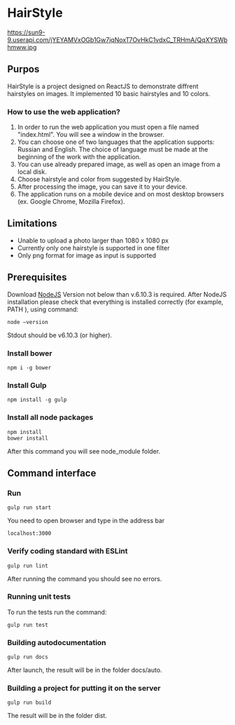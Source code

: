 # HairStyle
https://sun9-9.userapi.com/jYEYAMVxOGb1Gw7jqNoxT7OvHkC1vdxC_TRHmA/QqXYSWbhmww.jpg
## Purpos 
HairStyle is a project designed on ReactJS to demonstrate diffrent hairstyles on images. It implemented 10 basic hairstyles and 10 colors. 
 
### How to use the web application? 
1. In order to run the web application you must open a file named "index.html". 
You will see a window in the browser.  
2. You can choose one of two languages that the application supports: Russian and English. The choice of language must be made at the beginning of the work with the application.
3. You can use already prepared image, as well as open an image from a local disk. 
4. Choose hairstyle and color from suggested by HairStyle.
5. After processing the image, you can save it to your device. 
6. The application runs on a mobile device and on most desktop browsers (ex. Google Chrome, Mozilla Firefox). 

## Limitations 

- Unable to upload a photo larger than 1080 x 1080 px 
- Currently only one hairstyle is supported in one filter 
- Only png format for image as input is supported 

## Prerequisites 
Download [NodeJS](https://nodejs.org/en/download/) 
Version not below than v.6.10.3 is required. 
After NodeJS installation please check that everything is installed correctly (for example, PATH ), using command: 
``` 
node —version 
``` 
Stdout should be v6.10.3 (or higher). 

### Install bower 
``` 
npm i -g bower 
``` 

### Install Gulp 
``` 
npm install -g gulp 
``` 

### Install all node packages 
``` 
npm install 
bower install 
``` 
After this command you will see node_module folder. 

## Command interface 

### Run 
``` 
gulp run start 
``` 
You need to open browser and type in the address bar 
``` 
localhost:3000 
``` 

### Verify coding standard with ESLint 
``` 
gulp run lint 
``` 
After running the command you should see no errors. 

### Running unit tests  
To run the tests run the command: 
``` 
gulp run test 
``` 

### Building autodocumentation 
``` 
gulp run docs 
``` 
After launch, the result will be in the folder docs/auto. 

### Building a project for putting it on the server 
``` 
gulp run build 
``` 
The result will be in the folder dist. 

